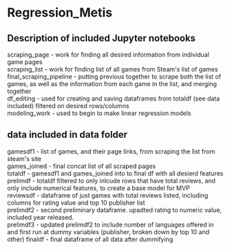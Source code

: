 # Regression_Metis

## Description of included Jupyter notebooks

scraping_page - work for finding all desired information from individual game pages <br>
scraping_list - work for finding list of all games from Steam's list of games <br>
final_scraping_pipeline - putting previous together to scrape both the list of games, as well as the information from each game in the list, and merging together<br>
df_editing - used for creating and saving dataframes from totaldf (see data included) filtered on desired rows/columns<br>
modeling_work - used to begin to make linear regression models



## data included in data folder

gamesdf1 - list of games, and their page links,  from scraping the list from steam's site<br>
games_joined - final concat list of all scraped pages<br>
totaldf - gamesdf1 and games_joined into to final df with all desierd features<br>
prelimdf - totaldf filtered to only inlcude rows that have total reviews, and only include numerical features, to create a base model for MVP<br>
reviewsdf - dataframe of just games with total reviews listed, including columns for rating value and top 10 publisher list<br>
prelimdf2 - second preliminary dataframe. upadted rating to numeric value, included year released.<br>
prelimdf3 - updated prelimdf2 to include number of languages offered in and first run at dummy variables (publisher, broken down by top 10 and other)
finaldf - final dataframe of all data after dummifying

